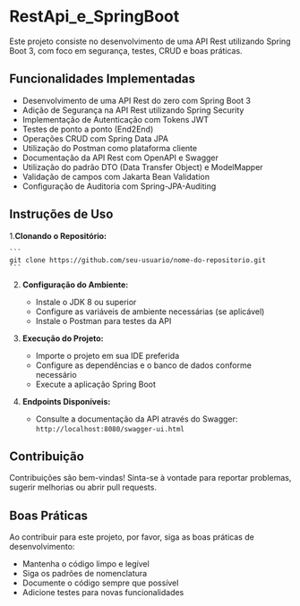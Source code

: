 # RestApi_e_SpringBoot


Este projeto consiste no desenvolvimento de uma API Rest utilizando Spring Boot 3, com foco em segurança, testes, CRUD e boas práticas.

## Funcionalidades Implementadas

- Desenvolvimento de uma API Rest do zero com Spring Boot 3
- Adição de Segurança na API Rest utilizando Spring Security
- Implementação de Autenticação com Tokens JWT
- Testes de ponto a ponto (End2End)
- Operações CRUD com Spring Data JPA
- Utilização do Postman como plataforma cliente
- Documentação da API Rest com OpenAPI e Swagger
- Utilização do padrão DTO (Data Transfer Object) e ModelMapper
- Validação de campos com Jakarta Bean Validation
- Configuração de Auditoria com Spring-JPA-Auditing

## Instruções de Uso

1.**Clonando o Repositório:**

    ```
    git clone https://github.com/seu-usuario/nome-do-repositorio.git
    ```

2. **Configuração do Ambiente:**

    - Instale o JDK 8 ou superior
    - Configure as variáveis de ambiente necessárias (se aplicável)
    - Instale o Postman para testes da API

3. **Execução do Projeto:**

    - Importe o projeto em sua IDE preferida
    - Configure as dependências e o banco de dados conforme necessário
    - Execute a aplicação Spring Boot

4. **Endpoints Disponíveis:**

    - Consulte a documentação da API através do Swagger: `http://localhost:8080/swagger-ui.html`

## Contribuição

Contribuições são bem-vindas! Sinta-se à vontade para reportar problemas, sugerir melhorias ou abrir pull requests.


## Boas Práticas

Ao contribuir para este projeto, por favor, siga as boas práticas de desenvolvimento:

- Mantenha o código limpo e legível
- Siga os padrões de nomenclatura
- Documente o código sempre que possível
- Adicione testes para novas funcionalidades

